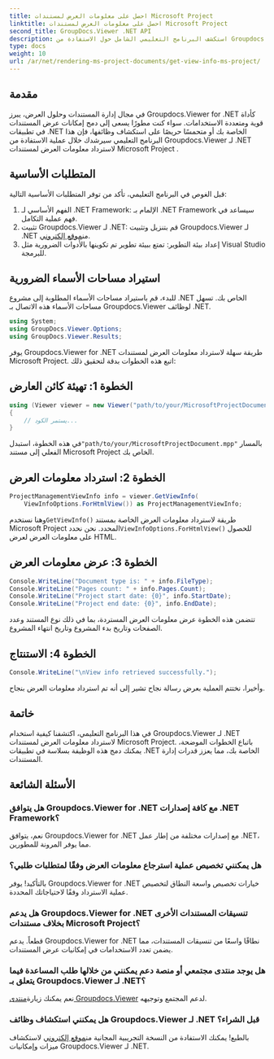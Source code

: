 ```yaml
---
title: احصل على معلومات العرض لمستندات Microsoft Project
linktitle: احصل على معلومات العرض لمستندات Microsoft Project
second_title: GroupDocs.Viewer .NET API
description: استكشف البرنامج التعليمي الشامل حول الاستفادة من Groupdocs.Viewer لـ .NET لاسترداد معلومات العرض لمستندات Microsoft Project دون عناء.
type: docs
weight: 10
url: /ar/net/rendering-ms-project-documents/get-view-info-ms-project/
---
```

## مقدمة
في مجال إدارة المستندات وحلول العرض، يبرز Groupdocs.Viewer for .NET كأداة قوية ومتعددة الاستخدامات. سواء كنت مطورًا يسعى إلى دمج إمكانات عرض المستندات في تطبيقات .NET الخاصة بك أو متحمسًا حريصًا على استكشاف وظائفها، فإن هذا البرنامج التعليمي سيرشدك خلال عملية الاستفادة من Groupdocs.Viewer لـ .NET لاسترداد معلومات العرض لمستندات Microsoft Project .
## المتطلبات الأساسية
قبل الغوص في البرنامج التعليمي، تأكد من توفر المتطلبات الأساسية التالية:
1. الفهم الأساسي لـ .NET Framework: الإلمام بـ .NET Framework سيساعد في فهم عملية التكامل.
2.  تثبيت Groupdocs.Viewer لـ .NET: قم بتنزيل وتثبيت Groupdocs.Viewer لـ .NET من[موقع إلكتروني](https://releases.groupdocs.com/viewer/net/).
3. إعداد بيئة التطوير: تمتع ببيئة تطوير تم تكوينها بالأدوات الضرورية مثل Visual Studio للبرمجة.

## استيراد مساحات الأسماء الضرورية
للبدء، قم باستيراد مساحات الأسماء المطلوبة إلى مشروع .NET الخاص بك. تسهل مساحات الأسماء هذه الاتصال بـ Groupdocs.Viewer لوظائف .NET.

```csharp
using System;
using GroupDocs.Viewer.Options;
using GroupDocs.Viewer.Results;
```

يوفر Groupdocs.Viewer for .NET طريقة سهلة لاسترداد معلومات العرض لمستندات Microsoft Project. اتبع هذه الخطوات بدقة لتحقيق ذلك:
## الخطوة 1: تهيئة كائن العارض
```csharp
using (Viewer viewer = new Viewer("path/to/your/MicrosoftProjectDocument.mpp"))
{
    // يستمر الكود...
}
```
 في هذه الخطوة، استبدل`"path/to/your/MicrosoftProjectDocument.mpp"` بالمسار الفعلي إلى مستند Microsoft Project الخاص بك.
## الخطوة 2: استرداد معلومات العرض
```csharp
ProjectManagementViewInfo info = viewer.GetViewInfo(
    ViewInfoOptions.ForHtmlView()) as ProjectManagementViewInfo;
```
 وهنا نستخدم`GetViewInfo()` طريقة لاسترداد معلومات العرض الخاصة بمستند Microsoft Project المحدد. نحن نحدد`ViewInfoOptions.ForHtmlView()` للحصول على معلومات العرض لعرض HTML.
## الخطوة 3: عرض معلومات العرض
```csharp
Console.WriteLine("Document type is: " + info.FileType);
Console.WriteLine("Pages count: " + info.Pages.Count);
Console.WriteLine("Project start date: {0}", info.StartDate);
Console.WriteLine("Project end date: {0}", info.EndDate);
```
تتضمن هذه الخطوة عرض معلومات العرض المستردة، بما في ذلك نوع المستند وعدد الصفحات وتاريخ بدء المشروع وتاريخ انتهاء المشروع.
## الخطوة 4: الاستنتاج
```csharp
Console.WriteLine("\nView info retrieved successfully.");
```
وأخيرا، نختتم العملية بعرض رسالة نجاح تشير إلى أنه تم استرداد معلومات العرض بنجاح.

## خاتمة
في هذا البرنامج التعليمي، اكتشفنا كيفية استخدام Groupdocs.Viewer لـ .NET لاسترداد معلومات العرض لمستندات Microsoft Project. باتباع الخطوات الموضحة، يمكنك دمج هذه الوظيفة بسلاسة في تطبيقات .NET الخاصة بك، مما يعزز قدرات إدارة المستندات.
## الأسئلة الشائعة

### هل يتوافق Groupdocs.Viewer for .NET مع كافة إصدارات .NET Framework؟

نعم، يتوافق Groupdocs.Viewer for .NET مع إصدارات مختلفة من إطار عمل .NET، مما يوفر المرونة للمطورين.

### هل يمكنني تخصيص عملية استرجاع معلومات العرض وفقًا لمتطلبات طلبي؟

بالتأكيد! يوفر Groupdocs.Viewer for .NET خيارات تخصيص واسعة النطاق لتخصيص عملية الاسترداد وفقًا لاحتياجاتك المحددة.

### هل يدعم Groupdocs.Viewer for .NET تنسيقات المستندات الأخرى بخلاف مستندات Microsoft Project؟

قطعاً. يدعم Groupdocs.Viewer for .NET نطاقًا واسعًا من تنسيقات المستندات، مما يضمن تعدد الاستخدامات في إمكانيات عرض المستندات.

### هل يوجد منتدى مجتمعي أو منصة دعم يمكنني من خلالها طلب المساعدة فيما يتعلق بـ Groupdocs.Viewer لـ .NET؟

 نعم يمكنك زيارة[منتدى Groupdocs.Viewer](https://forum.groupdocs.com/c/viewer/9) لدعم المجتمع وتوجيهه.

### هل يمكنني استكشاف وظائف Groupdocs.Viewer لـ .NET قبل الشراء؟

 بالطبع! يمكنك الاستفادة من النسخة التجريبية المجانية من[موقع إلكتروني](https://releases.groupdocs.com/) لاستكشاف ميزات وإمكانيات Groupdocs.Viewer لـ .NET.